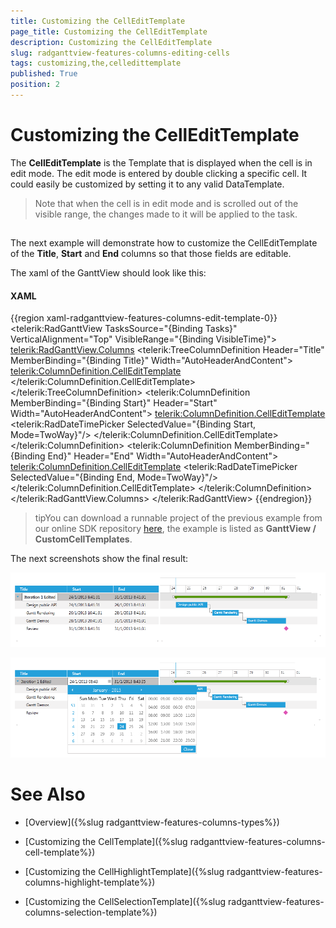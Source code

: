 ```yaml
---
title: Customizing the CellEditTemplate
page_title: Customizing the CellEditTemplate
description: Customizing the CellEditTemplate
slug: radganttview-features-columns-editing-cells
tags: customizing,the,celledittemplate
published: True
position: 2
---
```


# Customizing the CellEditTemplate

The __CellEditTemplate__ is the Template that is displayed when the cell is in edit mode. The edit mode is entered by double clicking a specific cell. It could easily be customized by setting it to any valid DataTemplate.

>Note that when the cell is in edit mode and is scrolled out of the visible range, the changes made to it will be applied to the task.

## 

The next example will demonstrate how to customize the CellEditTemplate of the __Title__, __Start__ and __End__ columns so that those fields are editable.

The xaml of the GanttView should look like this:

#### __XAML__

{{region xaml-radganttview-features-columns-edit-template-0}}
	<telerik:RadGanttView TasksSource="{Binding Tasks}" 
						  VerticalAlignment="Top"
						  VisibleRange="{Binding VisibleTime}">
		<telerik:RadGanttView.Columns>
			<telerik:TreeColumnDefinition Header="Title" MemberBinding="{Binding Title}" Width="AutoHeaderAndContent">
				<telerik:ColumnDefinition.CellEditTemplate>
					<DataTemplate>
						<TextBox Text="{Binding Title, Mode=TwoWay}"/>
					</DataTemplate>
				</telerik:ColumnDefinition.CellEditTemplate>
			</telerik:TreeColumnDefinition>
			<telerik:ColumnDefinition MemberBinding="{Binding Start}" Header="Start" Width="AutoHeaderAndContent">
				<telerik:ColumnDefinition.CellEditTemplate>
					<DataTemplate>
						<telerik:RadDateTimePicker SelectedValue="{Binding Start, Mode=TwoWay}"/>
					</DataTemplate>
				</telerik:ColumnDefinition.CellEditTemplate>
			</telerik:ColumnDefinition>
			<telerik:ColumnDefinition MemberBinding="{Binding End}" Header="End" Width="AutoHeaderAndContent">
				<telerik:ColumnDefinition.CellEditTemplate>
					<DataTemplate>
						<telerik:RadDateTimePicker SelectedValue="{Binding End, Mode=TwoWay}"/>
					</DataTemplate>
				</telerik:ColumnDefinition.CellEditTemplate>
			</telerik:ColumnDefinition>
		</telerik:RadGanttView.Columns>
	</telerik:RadGanttView>
{{endregion}}

>tipYou can download a runnable project of the previous example from our online SDK repository [here](https://github.com/telerik/xaml-sdk), the example is listed as __GanttView / CustomCellTemplates__.

The next screenshots show the final result:

![radganttview-features-columns-edit-template-1](images/radganttview-features-columns-edit-template-1.png)

![radganttview-features-columns-edit-template-2](images/radganttview-features-columns-edit-template-2.png)

# See Also

 * [Overview]({%slug radganttview-features-columns-types%})

 * [Customizing the CellTemplate]({%slug radganttview-features-columns-cell-template%})

 * [Customizing the CellHighlightTemplate]({%slug radganttview-features-columns-highlight-template%})

 * [Customizing the CellSelectionTemplate]({%slug radganttview-features-columns-selection-template%})
